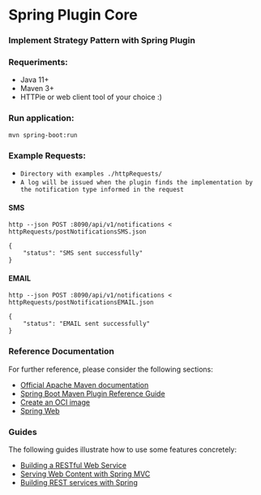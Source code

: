 # Spring Plugin Core

### Implement Strategy Pattern with Spring Plugin

### Requeriments:
- Java 11+
- Maven 3+
- HTTPie or web client tool of your choice :)

### Run application:
```shell
mvn spring-boot:run
```

### Example Requests:
- `Directory with examples ./httpRequests/`
- `A log will be issued when the plugin finds the implementation by the notification type informed in the request`
#### SMS
```shell
http --json POST :8090/api/v1/notifications < httpRequests/postNotificationsSMS.json

{
    "status": "SMS sent successfully"
}
```

#### EMAIL
```shell
http --json POST :8090/api/v1/notifications < httpRequests/postNotificationsEMAIL.json

{
    "status": "EMAIL sent successfully"
}
```

### Reference Documentation

For further reference, please consider the following sections:

* [Official Apache Maven documentation](https://maven.apache.org/guides/index.html)
* [Spring Boot Maven Plugin Reference Guide](https://docs.spring.io/spring-boot/docs/2.7.5/maven-plugin/reference/html/)
* [Create an OCI image](https://docs.spring.io/spring-boot/docs/2.7.5/maven-plugin/reference/html/#build-image)
* [Spring Web](https://docs.spring.io/spring-boot/docs/2.7.5/reference/htmlsingle/#web)

### Guides

The following guides illustrate how to use some features concretely:

* [Building a RESTful Web Service](https://spring.io/guides/gs/rest-service/)
* [Serving Web Content with Spring MVC](https://spring.io/guides/gs/serving-web-content/)
* [Building REST services with Spring](https://spring.io/guides/tutorials/rest/)


